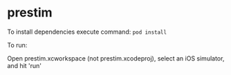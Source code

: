 # prestim

To install dependencies execute command: 
``` pod install ```

To run:

Open prestim.xcworkspace (not prestim.xcodeproj), select an iOS simulator, and hit 'run'
